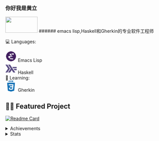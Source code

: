 ### 你好我是黄立


 <img src="https://imgs.search.brave.com/rPOyQzQlpRDG7YqTQLD-h1fzCWEL9w50HvWwDrBXbps/rs:fit:860:0:0:0/g:ce/aHR0cHM6Ly9jZG4u/YnJpdGFubmljYS5j/b20vNDMvMTkwMDQz/LTEzMS1DODMyQkY0/MS9NYW8tWmVkb25n/LUNoaW5lc2UtQ3Vs/dHVyYWwtUmV2b2x1/dGlvbi1wb3N0ZXIt/Y3Jvd2QuanBnP3c9/MjAwJmg9MjAwJmM9/Y3JvcA" width=100 height=50>
###### emacs lisp,Haskell和Gherkin的专业软件工程师

💻 Languages:
<div>
  <img src="https://raw.githubusercontent.com/devicons/devicon/refs/heads/master/icons/emacs/emacs-original.svg" title="Emacs Lisp" alt="Emacs Lisp" width="35"> Emacs Lisp <br>
  <img src="https://raw.githubusercontent.com/devicons/devicon/refs/heads/master/icons/haskell/haskell-plain.svg" title="Haskell" alt="Haskell" width="35"> Haskell
<div>
🧠 Learning:
</div>
  <img src="https://github.com/devicons/devicon/blob/master/icons/css3/css3-plain-wordmark.svg"  title="Gherkin" alt="Gherkin" width="35" height="35"/> Gherkin
</div>

## 👨‍💻 Featured Project

[![Readme Card](https://github-readme-stats.vercel.app/api/pin/?username=wesfhw7348hjf39hf&repo=rffuwfeufw89f9wrw3&theme=dark)](https://github.com/wesfhw7348hjf39hf/rffuwfeufw89f9wrw3)

<details>
<summary>
  Achievements
</summary>
<br>
  
  ![Metrics](https://metrics.lecoq.io/wesfhw7348hjf39hf?template=classic&base.header=0&base.activity=0&base.community=0&base.repositories=0&base.metadata=0&achievements=1&achievements.threshold=C&achievements.secrets=true&achievements.display=compact&achievements.limit=0&config.timezone=America%2FNew_York)
</details>

<details>
<summary>
  Stats
</summary>
<br>
  
  [![Remedy's GitHub stats](https://github-readme-stats.vercel.app/api?username=wesfhw7348hjf39hf&show_icons=true&theme=dark)]
</details>
